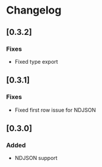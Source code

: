 # Changelog

## [0.3.2]
### Fixes
- Fixed type export


## [0.3.1]
### Fixes
- Fixed first row issue for NDJSON

## [0.3.0]
### Added
- NDJSON support